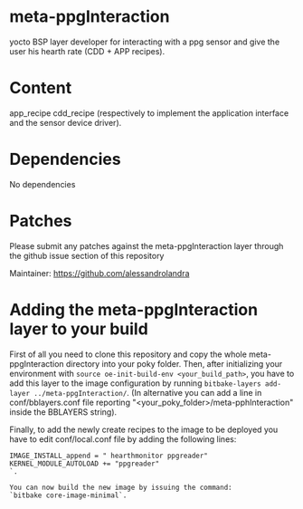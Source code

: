 # meta-ppgInteraction
yocto BSP layer developer for interacting with a ppg sensor and give the user his hearth rate (CDD + APP recipes).

Content
============

app_recipe
cdd_recipe
(respectively to implement the application interface and the sensor device driver).

Dependencies
============

No dependencies

Patches
=======

Please submit any patches against the meta-ppgInteraction layer through the github issue section of this repository

Maintainer: https://github.com/alessandrolandra

Adding the meta-ppgInteraction layer to your build
=================================================

First of all you need to clone this repository and copy the whole meta-ppgInteraction directory into your poky folder.
Then, after initializing your environment with
`source oe-init-build-env <your_build_path>`,
you have to add this layer to the image configuration by running
`bitbake-layers add-layer ../meta-ppgInteraction/`.
(In alternative you can add a line in conf/bblayers.conf file reporting "<your_poky_folder>/meta-pphInteraction" inside the BBLAYERS string).

Finally, to add the newly create recipes to the image to be deployed you have to edit conf/local.conf file by adding the following lines: 
```
IMAGE_INSTALL_append = " hearthmonitor ppgreader"
KERNEL_MODULE_AUTOLOAD += "ppgreader"
`.

You can now build the new image by issuing the command: 
`bitbake core-image-minimal`.
